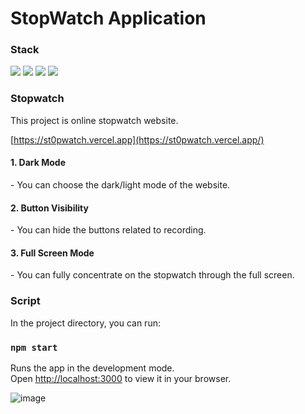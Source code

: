 # StopWatch Application

### Stack

<img src="https://img.shields.io/badge/React-61DAFB?style=flat-square&logo=React&logoColor=black"/> <img src="https://img.shields.io/badge/Typescript-3178C6?style=flat-square&logo=Typescript&logoColor=white"/> <img src="https://img.shields.io/badge/Vercel-000000?style=flat&logo=vercel&logoColor=white"/> <img src="https://img.shields.io/badge/Redux-764ABC?style=flat-square&logo=redux&logoColor=white">



### Stopwatch

This project is online stopwatch website.

[https://st0pwatch.vercel.app](https://st0pwatch.vercel.app/)

<h4>1. Dark Mode</h4>
- You can choose the dark/light mode of the website.

<h4>2. Button Visibility</h4>
- You can hide the buttons related to recording.
<h4>3. Full Screen Mode</h4>
- You can fully concentrate on the stopwatch through the full screen.
<br/>





### Script

In the project directory, you can run:

### `npm start`

Runs the app in the development mode.\
Open [http://localhost:3000](http://localhost:3000) to view it in your browser.

![image](https://github.com/juwonk1018/stop-watch/assets/86706630/8ac539a6-5bd6-4d36-b21d-c4290f09ea92)
